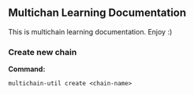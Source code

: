 <h2>Multichan Learning Documentation</h2>
<p>
  This is multichain learning documentation. Enjoy :)
</p>

<h3>Create new chain</h3>

**Command:** 

```
multichain-util create <chain-name>
```
